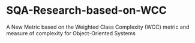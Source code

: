 # SQA-Research-based-on-WCC
A New Metric based on the Weighted Class  Complexity (WCC) metric and measure of  complexity for Object-Oriented Systems
